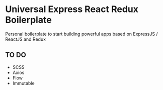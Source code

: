 # Universal Express React Redux Boilerplate

Personal boilerplate to start building powerful apps based on ExpressJS / ReactJS and Redux

## TO DO

- SCSS
- Axios
- Flow
- Immutable

